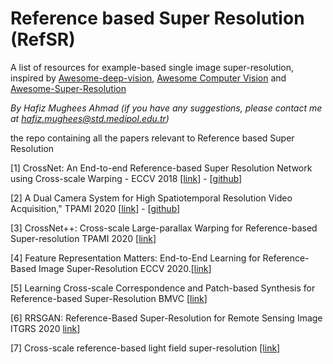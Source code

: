 # Reference based Super Resolution (RefSR)
A list of resources for example-based single image super-resolution, inspired by [Awesome-deep-vision](https://github.com/kjw0612/awesome-deep-vision), [Awesome Computer Vision](https://github.com/jbhuang0604/awesome-computer-vision) and [Awesome-Super-Resolution](https://github.com/ptkin/Awesome-Super-Resolution)

_By Hafiz Mughees Ahmad (if you have any suggestions, please contact me at hafiz.mughees@std.medipol.edu.tr)_

the repo containing all the papers relevant to Reference based Super Resolution

[1] CrossNet: An End-to-end Reference-based Super Resolution Network using Cross-scale Warping - ECCV 2018 [[link](http://openaccess.thecvf.com/content_ECCV_2018/papers/Haitian_Zheng_CrossNet_An_End-to-end_ECCV_2018_paper.pdf)] - [[github](https://github.com/htzheng/ECCV2018_CrossNet_RefSR)]

[2] A Dual Camera System for High Spatiotemporal Resolution Video Acquisition," TPAMI 2020 [[link](https://arxiv.org/abs/1909.13051)] - [[github](https://github.com/NJUVISION/AWnet)]

[3] CrossNet++: Cross-scale Large-parallax Warping for Reference-based Super-resolution TPAMI 2020 [[link](https://ieeexplore.ieee.org/stamp/stamp.jsp?arnumber=9099445)]

[4] Feature Representation Matters: End-to-End Learning for Reference-Based Image Super-Resolution ECCV 2020.[[link](https://www.ecva.net/papers/eccv_2020/papers_ECCV/papers/123490222.pdf)]

[5] Learning Cross-scale Correspondence and Patch-based Synthesis for Reference-based Super-Resolution BMVC [[link](http://www.bmva.org/bmvc/2017/papers/paper138/paper138.pdf)]

[6] RRSGAN: Reference-Based Super-Resolution for Remote Sensing Image ITGRS 2020 [link](https://ieeexplore.ieee.org/document/9328132)]

[7] Cross-scale reference-based light field super-resolution [[link]](https://ieeexplore.ieee.org/stamp/stamp.jsp?tp=&arnumber=9328132)
